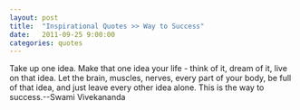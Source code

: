 ```yaml
---
layout: post
title:  "Inspirational Quotes >> Way to Success"
date:   2011-09-25 9:00:00
categories: quotes
---
```

Take up one idea. Make that one idea your life - think of it, dream of it, live on that idea. Let the brain, muscles, nerves, every part of your body, be full of that idea, and just leave every other idea alone. This is the way to success.--Swami Vivekananda